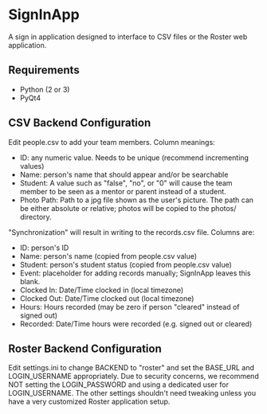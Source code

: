 SignInApp
=========

A sign in application designed to interface to CSV files or the Roster
web application.

Requirements
------------

- Python (2 or 3)
- PyQt4

CSV Backend Configuration
-------------------------

Edit people.csv to add your team members.  Column meanings:
- ID: any numeric value.  Needs to be unique (recommend incrementing values)
- Name: person's name that should appear and/or be searchable
- Student: A value such as "false", "no", or "0" will cause the team member
  to be seen as a mentor or parent instead of a student.
- Photo Path: Path to a jpg file shown as the user's picture.  The path can
  be either absolute or relative; photos will be copied to the photos/
  directory.

"Synchronization" will result in writing to the records.csv file.  Columns are:
- ID: person's ID
- Name: person's name (copied from people.csv value)
- Student: person's student status (copied from people.csv value)
- Event: placeholder for adding records manually; SignInApp leaves this blank.
- Clocked In: Date/Time clocked in (local timezone)
- Clocked Out: Date/Time clocked out (local timezone)
- Hours: Hours recorded (may be zero if person "cleared" instead of signed out)
- Recorded: Date/Time hours were recorded (e.g. signed out or cleared)

Roster Backend Configuration
----------------------------

Edit settings.ini to change BACKEND to "roster" and set the BASE\_URL and
LOGIN\_USERNAME appropriately.
Due to security concerns, we recommend NOT setting the LOGIN\_PASSWORD and
using a dedicated user for LOGIN\_USERNAME.
The other settings shouldn't need tweaking unless you have a very customized
Roster application setup.

